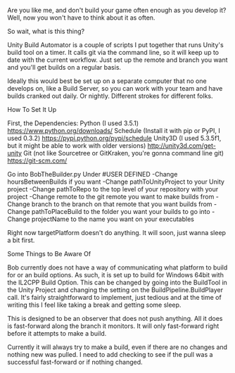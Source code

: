 Are you like me, and don't build your game often enough as you develop it? Well, now you won't have to think about it as often.


So wait, what is this thing?

Unity Build Automator is a couple of scripts I put together that runs Unity's build tool on a timer. It calls git via the command line, so it will keep up to date with the current workflow. Just set up the remote and branch you want and you'll get builds on a regular basis.

Ideally this would best be set up on a separate computer that no one develops on, like a Build Server, so you can work with your team and have builds cranked out daily. Or nightly. Different strokes for different folks.


How To Set It Up

First, the Dependencies:
    Python (I used 3.5.1) https://www.python.org/downloads/
      Schedule (Install it with pip or PyPI, I used 0.3.2) https://pypi.python.org/pypi/schedule
    Unity3D (I used 5.3.5f1, but it might be able to work with older versions) http://unity3d.com/get-unity
    Git (not like Sourcetree or GitKraken, you're gonna command line git) https://git-scm.com/

Go into BobTheBuilder.py
Under #USER DEFINED
-Change hoursBetweenBuilds if you want
-Change pathToUnityProject to your Unity project
-Change pathToRepo to the top level of your repository with your project
-Change remote to the git remote you want to make builds from
-Change branch to the branch on that remote that you want builds from
-Change pathToPlaceBuild to the folder you want your builds to go into
-Change projectName to the name you want on your executables

Right now targetPlatform doesn't do anything. It will soon, just wanna sleep a bit first.


Some Things to Be Aware Of

Bob currently does not have a way of communicating what platform to build for or an build options. As such, it is set up to build for Windows 64bit with the IL2CPP Build Option. This can be changed by going into the BuildTool in the Unity Project and changing the setting on the BuildPipeline.BuildPlayer call. It's fairly straightforward to implement, just tedious and at the time of writing this I feel like taking a break and getting some sleep.

This is designed to be an observer that does not push anything. All it does is fast-forward along the branch it monitors. It will only fast-forward right before it attempts to make a build.

Currently it will always try to make a build, even if there are no changes and nothing new was pulled. I need to add checking to see if the pull was a successful fast-forward or if nothing changed.
